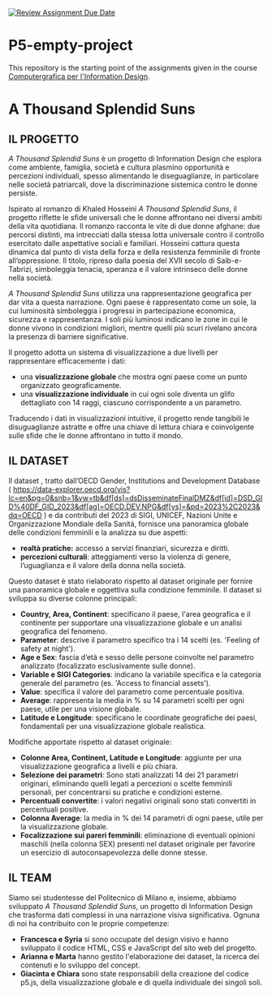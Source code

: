 [![Review Assignment Due Date](https://classroom.github.com/assets/deadline-readme-button-22041afd0340ce965d47ae6ef1cefeee28c7c493a6346c4f15d667ab976d596c.svg)](https://classroom.github.com/a/7-MKnzKQ)
# P5-empty-project
This repository is the starting point of the assignments given in the course [Computergrafica per l'Information Design](https://www11.ceda.polimi.it/schedaincarico/schedaincarico/controller/scheda_pubblica/SchedaPublic.do?&evn_default=evento&c_classe=834257&lang=IT&__pj0=0&__pj1=9c10fe379e96db59d55d49b6b4252c5e).

# **A Thousand Splendid Suns**
## IL PROGETTO
*A Thousand Splendid Suns* è un progetto di Information Design che esplora come ambiente, famiglia, società e cultura plasmino opportunità e percezioni individuali, spesso alimentando le diseguaglianze, in particolare nelle società patriarcali, dove la discriminazione sistemica contro le donne persiste.

Ispirato al romanzo di Khaled Hosseini *A Thousand Splendid Suns*, il progetto riflette le sfide universali che le donne affrontano nei diversi ambiti della vita quotidiana. Il romanzo racconta le vite di due donne afghane: due percorsi distinti, ma intrecciati dalla stessa lotta universale contro il controllo esercitato dalle aspettative sociali e familiari. Hosseini cattura questa dinamica dal punto di vista della forza e della resistenza femminile di fronte all’oppressione. Il titolo, ripreso dalla poesia del XVII secolo di Saib-e-Tabrizi, simboleggia tenacia, speranza e il valore intrinseco delle donne nella società.

*A Thousand Splendid Suns* utilizza una rappresentazione geografica per dar vita a questa narrazione. Ogni paese è rappresentato come un sole, la cui luminosità simboleggia i progressi in partecipazione economica, sicurezza e rappresentanza. I soli più luminosi indicano le zone in cui le donne vivono in condizioni migliori, mentre quelli più scuri rivelano ancora la presenza di barriere significative.

Il progetto adotta un sistema di visualizzazione a due livelli per rappresentare efficacemente i dati:
- una **visualizzazione globale** che mostra ogni paese come un punto organizzato geograficamente.
- una **visualizzazione individuale** in cui ogni sole diventa un glifo dettagliato con 14 raggi, ciascuno corrispondente a un parametro.

Traducendo i dati in visualizzazioni intuitive, il progetto rende tangibili le disuguaglianze astratte e offre una chiave di lettura chiara e coinvolgente sulle sfide che le donne affrontano in tutto il mondo.


## IL DATASET
Il dataset , tratto dall’OECD Gender, Institutions and Development Database ( https://data-explorer.oecd.org/vis?lc=en&pg=0&snb=1&vw=tb&df[ds]=dsDisseminateFinalDMZ&df[id]=DSD_GID%40DF_GID_2023&df[ag]=OECD.DEV.NPG&df[vs]=&pd=2023%2C2023&dq=OECD ) e da contributi del 2023 di SIGI, UNICEF, Nazioni Unite e Organizzazione Mondiale della Sanità, fornisce una panoramica globale delle condizioni femminili e la analizza su due aspetti:

- **realtà pratiche:** accesso a servizi finanziari, sicurezza e diritti.
- **percezioni culturali**: atteggiamenti verso la violenza di genere, l’uguaglianza e il valore della donna nella società.

Questo dataset è stato rielaborato rispetto al dataset originale per fornire una panoramica globale e oggettiva sulla condizione femminile.
Il dataset si sviluppa su diverse colonne principali:
- **Country, Area, Continent**: specificano il paese, l'area geografica e il continente per supportare una visualizzazione globale e un analisi geografica del fenomeno.
- **Parameter**: descrive il parametro specifico tra i 14 scelti (es. 'Feeling of safety at night').
- **Age e Sex**: fascia d’età e sesso delle persone coinvolte nel parametro analizzato (focalizzato esclusivamente sulle donne).
- **Variable e SIGI Categories**: indicano la variabile specifica e la categoria generale del parametro (es. 'Access to financial assets').
- **Value**: specifica il valore del parametro come percentuale positiva.
- **Average**: rappresenta la media in % su 14 parametri scelti per ogni paese, utile per una visione globale.
- **Latitude e Longitude**: specificano le coordinate geografiche dei paesi, fondamentali per una visualizzazione globale realistica.

Modifiche apportate rispetto al dataset originale:

- **Colonne Area, Continent, Latitude e Longitude**: aggiunte per una visualizzazione geografica a livelli e più chiara.
- **Selezione dei parametri**: Sono stati analizzati 14 dei 21 parametri originari, eliminando quelli legati a percezioni o scelte femminili personali, per concentrarsi su pratiche e condizioni esterne.
- **Percentuali convertite**: i valori negativi originali sono stati convertiti in percentuali positive.
- **Colonna Average**: la media in % dei 14 parametri di ogni paese, utile per la visualizzazione globale.
- **Focalizzazione sui pareri femminili**: eliminazione di eventuali opinioni maschili (nella colonna SEX) presenti nel dataset originale per favorire un esercizio di autoconsapevolezza delle donne stesse.

## IL TEAM
Siamo sei studentesse del Politecnico di Milano e, insieme, abbiamo sviluppato *A Thousand Splendid Suns*, un progetto di Information Design che trasforma dati complessi in una narrazione visiva significativa. Ognuna di noi ha contribuito con le proprie competenze: 
- **Francesca e Syria** si sono occupate del design visivo e hanno sviluppato il codice HTML, CSS e JavaScript del sito web del progetto.  
- **Arianna e Marta** hanno gestito l'elaborazione dei dataset, la ricerca dei contenuti e lo sviluppo del concept.  
- **Giacinta e Chiara** sono state responsabili della creazione del codice p5.js, della visualizzazione globale e di quella individuale dei singoli soli.
